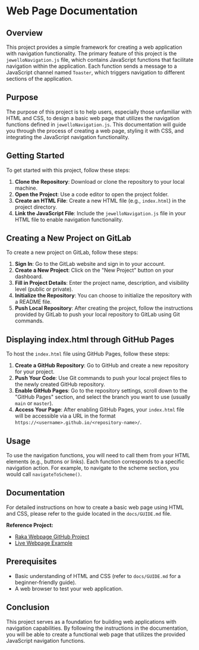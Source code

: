 # Web Page Documentation

## Overview

This project provides a simple framework for creating a web application with navigation functionality. The primary feature of this project is the `jewelloNavigation.js` file, which contains JavaScript functions that facilitate navigation within the application. Each function sends a message to a JavaScript channel named `Toaster`, which triggers navigation to different sections of the application.

## Purpose

The purpose of this project is to help users, especially those unfamiliar with HTML and CSS, to design a basic web page that utilizes the navigation functions defined in `jewelloNavigation.js`. This documentation will guide you through the process of creating a web page, styling it with CSS, and integrating the JavaScript navigation functionality.

## Getting Started

To get started with this project, follow these steps:

1. **Clone the Repository**: Download or clone the repository to your local machine.
2. **Open the Project**: Use a code editor to open the project folder.
3. **Create an HTML File**: Create a new HTML file (e.g., `index.html`) in the project directory.
4. **Link the JavaScript File**: Include the `jewelloNavigation.js` file in your HTML file to enable navigation functionality.

## Creating a New Project on GitLab

To create a new project on GitLab, follow these steps:

1. **Sign In**: Go to the GitLab website and sign in to your account.
2. **Create a New Project**: Click on the "New Project" button on your dashboard.
3. **Fill in Project Details**: Enter the project name, description, and visibility level (public or private).
4. **Initialize the Repository**: You can choose to initialize the repository with a README file.
5. **Push Local Repository**: After creating the project, follow the instructions provided by GitLab to push your local repository to GitLab using Git commands.

## Displaying index.html through GitHub Pages

To host the `index.html` file using GitHub Pages, follow these steps:

1. **Create a GitHub Repository**: Go to GitHub and create a new repository for your project.
2. **Push Your Code**: Use Git commands to push your local project files to the newly created GitHub repository.
3. **Enable GitHub Pages**: Go to the repository settings, scroll down to the "GitHub Pages" section, and select the branch you want to use (usually `main` or `master`).
4. **Access Your Page**: After enabling GitHub Pages, your `index.html` file will be accessible via a URL in the format `https://<username>.github.io/<repository-name>/`.

## Usage

To use the navigation functions, you will need to call them from your HTML elements (e.g., buttons or links). Each function corresponds to a specific navigation action. For example, to navigate to the scheme section, you would call `navigateToScheme()`.

## Documentation

For detailed instructions on how to create a basic web page using HTML and CSS, please refer to the guide located in the `docs/GUIDE.md` file.

**Reference Project:**
- [Raka Webpage GitHub Project](https://github.com/Aj8520/flutter-webpage)
- [Live Webpage Example](https://aj8520.github.io/flutter-webpage/)

## Prerequisites

- Basic understanding of HTML and CSS (refer to `docs/GUIDE.md` for a beginner-friendly guide).
- A web browser to test your web application.

## Conclusion

This project serves as a foundation for building web applications with navigation capabilities. By following the instructions in the documentation, you will be able to create a functional web page that utilizes the provided JavaScript navigation functions.